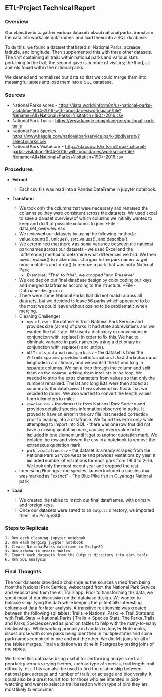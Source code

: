 ## ETL-Project Technical Report

### Overview

Our objective is to gather various datasets about national parks, transform the data into workable dataframes, and load them into a SQL database. 

To do this, we found a dataset that listed all National Parks, acreage, latitude, and longitude. Then supplemented this with three other datasets. The first containing all trails within national parks and various stats pertaining to the trail; the second gave is number of visitors; the third, all animals found within the national parks.

We cleaned and normalized our data so that we could merge them into meaningful tables and load them into a SQL database.

### Sources

* National Parks Acres - https://data.world/inform8n/us-national-parks-visitation-1904-2016-with-boundaries/workspace/file?filename=All+National+Parks+Visitation+1904-2016.csv
* National Park Trails -  https://www.kaggle.com/planejane/national-park-trails
* National Park Species - https://www.kaggle.com/nationalparkservice/park-biodiversity?select=parks.csv
* National Park Visitations - https://data.world/inform8n/us-national-parks-visitation-1904-2016-with-boundaries/workspace/file?filename=All+National+Parks+Visitation+1904-2016.csv
 
### Procedures

* **Extract**
    * Each csv file was read into a Pandas DataFrame in jupyter notebook.

* **Transform**
    * We took only the columns that were necessary and renamed the columns so they were consistent across the datasets.  We used excel to save a dataset overview of which columns we initially wanted to keep and draft of possible columns to join.
    	*File - data_set_overview.xlsx
    * We reviewed our datasets by using the following methods: value_counts(), unique(), sort_values(), and describe().
    * We determined that there was some variance between the national park names across our datasets - we used Excel and the .difference() method to determine what differences we had. We then used .replace() to make minor changes in the park names to get more matches and .drop() to remove a park that was not a National Park.
        * Examples: "The" to "the"; we dropped "and Preserve"
    * We decided on our final database design by color coding our keys and merged dataframes according to the structure.
	*File - Database-design.xlsx
    * There were some National Parks that did not match across all datasets, but we decided to leave 56 parks which appeared to be the most we could leave without posing to be problematic when merging.
    * Cleaning Challenges
        * `nps_df.csv` - the dataset is from National Park Service and provides size (acres) of parks.  It had state abbreviations and we wanted the full state. We used a dictionary or conversions in conjunciton with .replace() in order to fix this.  We had to eliminate variance in park names by using a dictionary in conjunction with .replace() and .strip().
        * `AllTrails_data_nationalpark.csv` - the dataset is from the AllTrails app and provides trail information.  It had the latitude and longitude in a dictionary and we wanted the lat and long in separate columns. We ran a loop through the column and split them on the comma, adding them into lists in the loop. We needed to strip the extra characters from values so that only the numbers remained. The lat and long lists were then added as columns to the dataframe. Three columns had floats that we decided to round.  We also wanted to convert the length values from kilometers to miles. 
        * `species.csv` - the dataset is from National Park Service and provides detailed species information observed in parks.  It proved to have an error in the csv file that needed correction prior to reading into a dataframe. We found this error only while attempting to import into SQL - there was one row that did not have a closing quotation mark, causing every value to be included in one element until it got to another quotation mark. We isolated the row and viewed the csv in a notebook to remove the extraneous quotation mark.
        * `park_visitation.csv` - the dataset is already scraped from the National Park Service website and provides visitations by year.  It included number of visitations for each park from 1904 to 2016. We took only the most recent year and dropped the rest. 
    * Interesting Findings - the species dataset included a species that was marked as "extinct" - The Blue Pike fish in Cuyahoga National park.

* **Load**
    * We created the tables to match our final dataframes, with primary and foreign keys. 
    * Once our datasets were saved to an `Outputs` directory, we imported them into PostgeSQL.

### Steps to Replicate
    1. Run each cleaning jupyter notebook 
    2. Run each merging juypter notebook
    3. Create NationalParks dataframe in PostgeSQL
    4. Run schema to create tables
    5. Import each datasets from the Outputs directory into each table
    6. Run SQL analysis

### Final Thoughts
The four datasets provided a challenge as the sources varied from being from the National Park Service, webscraped from the National Park Service, and webscraped from the All Trails app.  Prior to transforming the data, we spent most of our discussion on the database design.  We wanted to balance simplifying the data while keeping the potentially interesting columns of data for later analysis.  A transitive relationship was created between the following sql tables: Trails -> National_Parks -> Trail_Stats and with Trail_Stats -> National_Parks | Trails -> Species Stats.  The Parks_Trails and Parks_Species served as junction tables to help with the many-to-many relationships.  While working primarily in Pandas in Jupyter Notebooks, issues arose with some parks being identified in multiple states and some park names combined in one and not the other.  We did left joins for all of the tables merges. Final validation was done in Postgres by testing joins of the tables. 

We forsee this database being useful for performing analysis on trail popularity versus varying factors, such as type of species, trail length, trail difficulty, etc. This can also be used to find the relationship between national park acreage and number of trails, or acreage and biodiversity. It could also be a great tourist tool for those who are intersted in bird-watching and want to select a trail based on which type of bird they are most likely to encounter.
 

